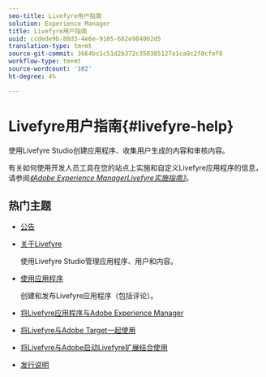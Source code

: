 ```yaml
---
seo-title: Livefyre用户指南
solution: Experience Manager
title: Livefyre用户指南
uuid: ccdede9b-88d3-4e6e-9105-662e984002d5
translation-type: tm+mt
source-git-commit: 3664bc1c51d2b372c358385127a1ca9c2f0cfef8
workflow-type: tm+mt
source-wordcount: '102'
ht-degree: 4%

---
```



# Livefyre用户指南{#livefyre-help}

使用Livefyre Studio创建应用程序、收集用户生成的内容和审核内容。

有关如何使用开发人员工具在您的站点上实施和自定义Livefyre应用程序的信息，请参阅&#x200B;[*《Adobe Experience ManagerLivefyre实施指南》*](/help/implementation/home.md)。

## 热门主题

* [公告](c-anouncements.md#c_anouncements)

* [关于Livefyre](c-product.md#c_product)

   使用Livefyre Studio管理应用程序、用户和内容。

* [使用应用程序](c-about-apps/c-about-apps.md#c_about_apps)

   创建和发布Livefyre应用程序（包括评论）。

* [将Livefyre应用程序与Adobe Experience Manager](https://helpx.adobe.com/experience-manager/6-4/sites/administering/using/livefyre.html)


* [将Livefyre与Adobe Target一起使用](/help/using/c-library/livefyre-target.md)

* [将Livefyre与Adobe启动Livefyre扩展结合使用](https://docs.adobelaunch.com/extension-reference/web/adobe-livefyre-extension)

* [发行说明](c-rn/c-rn.md#c_rn)

